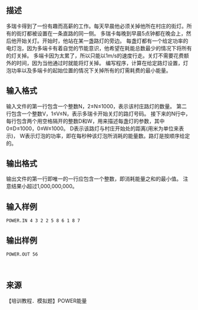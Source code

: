 ## 描述

多瑞卡得到了一份有趣而高薪的工作。每天早晨他必须关掉他所在村庄的街灯。所有的街灯都被设置在一条直路的同一侧。 多瑞卡每晚到早晨5点钟都在晚会上，然后他开始关灯。开始时，他站在某一盏路灯的旁边。 每盏灯都有一个给定功率的电灯泡，因为多端卡有着自觉的节能意识，他希望在耗能总数最少的情况下将所有的灯关掉。 多端卡因为太累了，所以只能以1m/s的速度行走。关灯不需要花费额外的时间，因为当他通过时就能将灯关掉。 编写程序，计算在给定路灯设置，灯泡功率以及多端卡的起始位置的情况下关掉所有的灯需耗费的最小能量。 

## 输入格式

输入文件的第一行包含一个整数N，2≤N≤1000，表示该村庄路灯的数量。 第二行包含一个整数V，1≤V≤N，表示多瑞卡开始关灯的路灯号码。 接下来的N行中，每行包含两个用空格隔开的整数D和W，用来描述每盏灯的参数，其中0≤D≤1000，0≤W≤1000。 D表示该路灯与村庄开始处的距离(用米为单位来表示)， W表示灯泡的功率，即在每秒种该灯泡所消耗的能量数。路灯是按顺序给定的。 

## 输出格式

输出文件的第一行即唯一的一行应包含一个整数，即消耗能量之和的最小值。 注意结果小超过1,000,000,000。

## 输入样例

```plaintext
POWER.IN 4 3 2 2 5 8 6 1 8 7 
```

## 输出样例

```plaintext
POWER.OUT 56 
```



 

## 来源

【培训教程．模拟题】POWER能量


